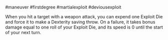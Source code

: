 #maneuver #firstdegree #martialexploit #deviousexploit 

When you hit a target with a weapon attack, you can expend one Exploit Die and force it to make a Dexterity saving throw. On a failure, it takes bonus damage equal to one roll of your Exploit Die, and its speed is 0 until the start of your next turn.